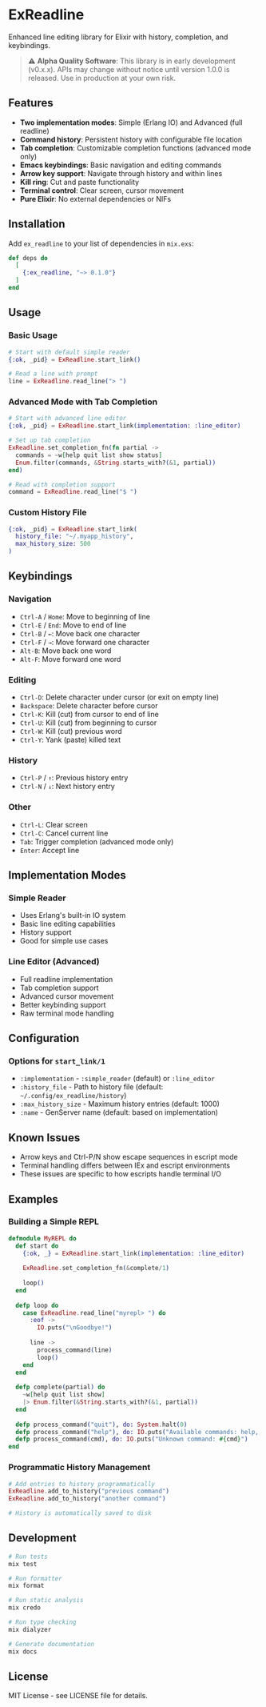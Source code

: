 # ExReadline

Enhanced line editing library for Elixir with history, completion, and keybindings.

> ⚠️ **Alpha Quality Software**: This library is in early development (v0.x.x). APIs may change without notice until version 1.0.0 is released. Use in production at your own risk.

## Features

- **Two implementation modes**: Simple (Erlang IO) and Advanced (full readline)
- **Command history**: Persistent history with configurable file location
- **Tab completion**: Customizable completion functions (advanced mode only)
- **Emacs keybindings**: Basic navigation and editing commands
- **Arrow key support**: Navigate through history and within lines
- **Kill ring**: Cut and paste functionality
- **Terminal control**: Clear screen, cursor movement
- **Pure Elixir**: No external dependencies or NIFs

## Installation

Add `ex_readline` to your list of dependencies in `mix.exs`:

```elixir
def deps do
  [
    {:ex_readline, "~> 0.1.0"}
  ]
end
```

## Usage

### Basic Usage

```elixir
# Start with default simple reader
{:ok, _pid} = ExReadline.start_link()

# Read a line with prompt
line = ExReadline.read_line("> ")
```

### Advanced Mode with Tab Completion

```elixir
# Start with advanced line editor
{:ok, _pid} = ExReadline.start_link(implementation: :line_editor)

# Set up tab completion
ExReadline.set_completion_fn(fn partial ->
  commands = ~w[help quit list show status]
  Enum.filter(commands, &String.starts_with?(&1, partial))
end)

# Read with completion support
command = ExReadline.read_line("$ ")
```

### Custom History File

```elixir
{:ok, _pid} = ExReadline.start_link(
  history_file: "~/.myapp_history",
  max_history_size: 500
)
```

## Keybindings

### Navigation
- `Ctrl-A` / `Home`: Move to beginning of line
- `Ctrl-E` / `End`: Move to end of line
- `Ctrl-B` / `←`: Move back one character
- `Ctrl-F` / `→`: Move forward one character
- `Alt-B`: Move back one word
- `Alt-F`: Move forward one word

### Editing
- `Ctrl-D`: Delete character under cursor (or exit on empty line)
- `Backspace`: Delete character before cursor
- `Ctrl-K`: Kill (cut) from cursor to end of line
- `Ctrl-U`: Kill (cut) from beginning to cursor
- `Ctrl-W`: Kill (cut) previous word
- `Ctrl-Y`: Yank (paste) killed text

### History
- `Ctrl-P` / `↑`: Previous history entry
- `Ctrl-N` / `↓`: Next history entry

### Other
- `Ctrl-L`: Clear screen
- `Ctrl-C`: Cancel current line
- `Tab`: Trigger completion (advanced mode only)
- `Enter`: Accept line

## Implementation Modes

### Simple Reader
- Uses Erlang's built-in IO system
- Basic line editing capabilities
- History support
- Good for simple use cases

### Line Editor (Advanced)
- Full readline implementation
- Tab completion support
- Advanced cursor movement
- Better keybinding support
- Raw terminal mode handling

## Configuration

### Options for `start_link/1`

- `:implementation` - `:simple_reader` (default) or `:line_editor`
- `:history_file` - Path to history file (default: `~/.config/ex_readline/history`)
- `:max_history_size` - Maximum history entries (default: 1000)
- `:name` - GenServer name (default: based on implementation)

## Known Issues

- Arrow keys and Ctrl-P/N show escape sequences in escript mode
- Terminal handling differs between IEx and escript environments
- These issues are specific to how escripts handle terminal I/O

## Examples

### Building a Simple REPL

```elixir
defmodule MyREPL do
  def start do
    {:ok, _} = ExReadline.start_link(implementation: :line_editor)
    
    ExReadline.set_completion_fn(&complete/1)
    
    loop()
  end
  
  defp loop do
    case ExReadline.read_line("myrepl> ") do
      :eof -> 
        IO.puts("\nGoodbye!")
        
      line ->
        process_command(line)
        loop()
    end
  end
  
  defp complete(partial) do
    ~w[help quit list show]
    |> Enum.filter(&String.starts_with?(&1, partial))
  end
  
  defp process_command("quit"), do: System.halt(0)
  defp process_command("help"), do: IO.puts("Available commands: help, quit, list, show")
  defp process_command(cmd), do: IO.puts("Unknown command: #{cmd}")
end
```

### Programmatic History Management

```elixir
# Add entries to history programmatically
ExReadline.add_to_history("previous command")
ExReadline.add_to_history("another command")

# History is automatically saved to disk
```

## Development

```bash
# Run tests
mix test

# Run formatter
mix format

# Run static analysis
mix credo

# Run type checking
mix dialyzer

# Generate documentation
mix docs
```

## License

MIT License - see LICENSE file for details.